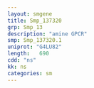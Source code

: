 ```yaml
---
layout: smgene
title: Smp_137320
grp: Smp_13
description: "amine GPCR"
smp: Smp_137320.1
uniprot: "G4LU82"
length:   690
cdd: "ns"
kk: ns
categories: sm
---
```

